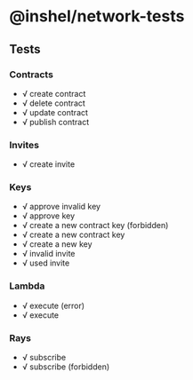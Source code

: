# @inshel/network-tests

## Tests

### Contracts

- √ create contract
- √ delete contract
- √ update contract
- √ publish contract

### Invites

- √ create invite

### Keys

- √ approve invalid key
- √ approve key
- √ create a new contract key (forbidden)
- √ create a new contract key
- √ create a new key
- √ invalid invite
- √ used invite

### Lambda

- √ execute (error)
- √ execute

### Rays

- √ subscribe
- √ subscribe (forbidden)